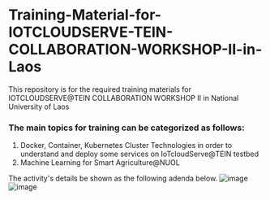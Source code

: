 # Training-Material-for-IOTCLOUDSERVE-TEIN-COLLABORATION-WORKSHOP-II-in-Laos
This repository is for the required training materials for IOTCLOUDSERVE@TEIN COLLABORATION WORKSHOP II in National University of Laos

### The main topics for training can be categorized as follows:
1. Docker, Container, Kubernetes Cluster Technologies in order to understand and deploy some services on IoTcloudServe@TEIN testbed 
2. Machine Learning for Smart Agriculture@NUOL

The activity's details be shown as the following adenda below.
![image](https://user-images.githubusercontent.com/51705645/70028010-10f68f00-15d6-11ea-8d6a-feee37b610c4.png)
![image](https://user-images.githubusercontent.com/51705645/70028066-38e5f280-15d6-11ea-920e-d6bf7eb82b78.png)
